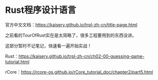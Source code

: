 # Rust程序设计语言

官方中文文档：https://kaisery.github.io/trpl-zh-cn/title-page.html



之前看的TourOfRust实在是太简略了，很多工程要用到的东西没讲。

这部分暂时不记笔记，快速看一遍开始实战！



Rust：https://kaisery.github.io/trpl-zh-cn/ch02-00-guessing-game-tutorial.html

rCore：https://rcore-os.github.io/rCore_tutorial_doc/chapter2/part5.html
